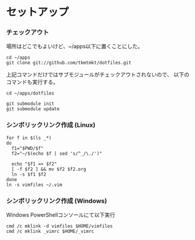 # セットアップ

### チェックアウト

場所はどこでもよいけど、~/apps以下に置くことにした。

    cd ~/apps
    git clone git://github.com/tkmtmkt/dotfiles.git

上記コマンドだけではサブモジュールがチェックアウトされないので、
以下のコマンドも実行する。

    cd ~/apps/dotfiles

    git submodule init
    git submodule update

### シンボリックリンク作成 (Linux)

    for f in $(ls _*)
    do
      f1="$PWD/$f"
      f2="~/$(echo $f | sed 's/^_/\./')"

      echo "$f1 => $f2"
      [ -f $f2 ] && mv $f2 $f2.org
      ln -s $f1 $f2
    done
    ln -s vimfiles ~/.vim

### シンボリックリンク作成 (Windows)

Windows PowerShellコンソールにて以下実行

    cmd /c mklink -d vimfiles $HOME/vimfiles
    cmd /c mklink _vimrc $HOME/_vimrc

